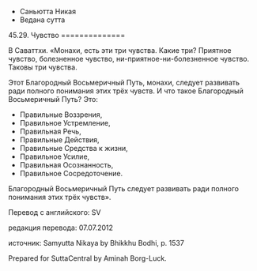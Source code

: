 









* Саньютта Никая
* Ведана сутта


45\.29\. Чувство
\=\=\=\=\=\=\=\=\=\=\=\=\=\=



В Саваттхи\. «Монахи, есть эти три чувства\. Какие три? Приятное чувство, болезненное чувство, ни\-приятное\-ни\-болезненное чувство\. Таковы три чувства\.


Этот Благородный Восьмеричный Путь, монахи, следует развивать ради полного понимания этих трёх чувств\. И что такое Благородный Восьмеричный Путь? Это:


* Правильные Воззрения,
* Правильное Устремление,
* Правильная Речь,
* Правильные Действия,
* Правильные Средства к жизни,
* Правильное Усилие,
* Правильная Осознанность,
* Правильное Сосредоточение\.


Благородный Восьмеричный Путь следует развивать ради полного понимания этих трёх чувств»\.



Перевод с английского: SV


редакция перевода: 07\.07\.2012


источник: Samyutta Nikaya by Bhikkhu Bodhi, p\. 1537


Prepared for SuttaCentral by Aminah Borg\-Luck\.






